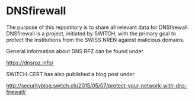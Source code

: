 # DNSfirewall
The purpose of this repostitory is to share all relevant data for DNSfirewall.
DNSfirewall is a project, initiated by SWITCH, with the primary goal to protect the institutions from the SWISS NREN against malicious domains. 

General information about DNS RPZ can be found under

https://dnsrpz.info/

SWITCH-CERT has also published a blog post under

http://securityblog.switch.ch/2015/05/07/protect-your-network-with-dns-firewall/
